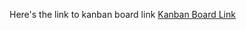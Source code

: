 Here's the link to kanban board link
[Kanban Board Link](https://github.com/users/chngsenghong/projects/1/views/1)

